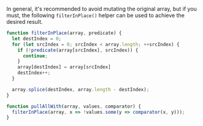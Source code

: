 In general, it's recommended to avoid mutating the original array, but if you must, the following `filterInPlace()` helper can be used to achieve the desired result.

```javascript
function filterInPlace(array, predicate) {
  let destIndex = 0;
  for (let srcIndex = 0; srcIndex < array.length; ++srcIndex) {
    if (!predicate(array[srcIndex], srcIndex)) {
      continue;
    }
    array[destIndex] = array[srcIndex]
    destIndex++;
  }

  array.splice(destIndex, array.length - destIndex);
}

function pullAllWith(array, values, comparator) {
  filterInPlace(array, x => !values.some(y => comparator(x, y)));
}
```
